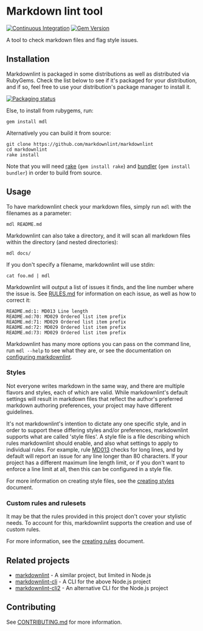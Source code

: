 # Markdown lint tool

[![Continuous Integration](https://github.com/markdownlint/markdownlint/workflows/Continuous%20Integration/badge.svg)](https://github.com/markdownlint/markdownlint/actions?query=workflow%3A%22Continuous+Integration%22)
[![Gem Version](https://badge.fury.io/rb/mdl.svg)](https://badge.fury.io/rb/mdl)

A tool to check markdown files and flag style issues.

## Installation

Markdownlint is packaged in some distributions as well as distributed via
RubyGems. Check the list below to see if it's packaged for your distribution,
and if so, feel free to use your distribution's package manager to install it.

[![Packaging status](https://repology.org/badge/vertical-allrepos/mdl-markdownlint.svg?columns=3)](https://repology.org/project/mdl-markdownlint/versions)

Else, to install from rubygems, run:

```shell
gem install mdl
```

Alternatively you can build it from source:

```shell
git clone https://github.com/markdownlint/markdownlint
cd markdownlint
rake install
```

Note that you will need [rake](https://github.com/ruby/rake)
(`gem install rake`) and [bundler](https://github.com/bundler/bundler)
(`gem install bundler`) in order to build from source.

## Usage

To have markdownlint check your markdown files, simply run `mdl` with the
filenames as a parameter:

```shell
mdl README.md
```

Markdownlint can also take a directory, and it will scan all markdown files
within the directory (and nested directories):

```shell
mdl docs/
```

If you don't specify a filename, markdownlint will use stdin:

```shell
cat foo.md | mdl
```

Markdownlint will output a list of issues it finds, and the line number where
the issue is. See [RULES.md](docs/RULES.md) for information on each issue, as
well as how to correct it:

```shell
README.md:1: MD013 Line length
README.md:70: MD029 Ordered list item prefix
README.md:71: MD029 Ordered list item prefix
README.md:72: MD029 Ordered list item prefix
README.md:73: MD029 Ordered list item prefix
```

Markdownlint has many more options you can pass on the command line, run
`mdl --help` to see what they are, or see the documentation on
[configuring markdownlint](docs/configuration.md).

### Styles

Not everyone writes markdown in the same way, and there are multiple flavors
and styles, each of which are valid. While markdownlint's default settings
will result in markdown files that reflect the author's preferred markdown
authoring preferences, your project may have different guidelines.

It's not markdownlint's intention to dictate any one specific style, and in
order to support these differing styles and/or preferences, markdownlint
supports what are called 'style files'. A style file is a file describing
which rules markdownlint should enable, and also what settings to apply to
individual rules. For example, rule [MD013](docs/RULES.md#md013---line-length)
checks for long lines, and by default will report an issue for any line longer
than 80 characters. If your project has a different maximum line length limit,
or if you don't want to enforce a line limit at all, then this can be
configured in a style file.

For more information on creating style files, see the
[creating styles](docs/creating_styles.md) document.

### Custom rules and rulesets

It may be that the rules provided in this project don't cover your stylistic
needs. To account for this, markdownlint supports the creation and use of custom
rules.

For more information, see the [creating rules](docs/creating_rules.md) document.

## Related projects

- [markdownlint](https://github.com/DavidAnson/markdownlint) - A similar
  project, but limited in Node.js
- [markdownlint-cli](https://github.com/igorshubovych/markdownlint-cli) - A CLI
  for the above Node.js project
- [markdownlint-cli2](https://github.com/DavidAnson/markdownlint-cli2) - An
  alternative CLI for the Node.js project

## Contributing

See [CONTRIBUTING.md](CONTRIBUTING.md) for more information.
